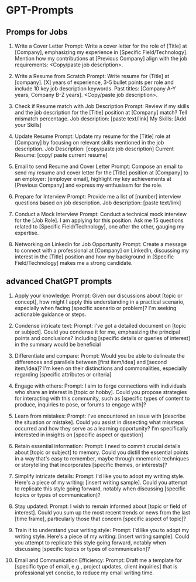 # GPT-Prompts

## Promps for Jobs

1) Write a Cover Letter Prompt: Write a cover letter for the role of [Title] at [Company], emphasizing my experience in [Specific Field/Technology]. Mention how my contributions at [Previous Company] align with the job requirements: <Copy/paste job description>.


2) Write a Resume from Scratch Prompt: Write resume for (Title] at [company]. [X] years of experience, 3-5 bullet points per role and include 10 key job description keywords. Past titles: [Company A-Y years, Company B-Z years]. <Copy/paste job description>.

3) Check if Resume match with Job Description Prompt: Review if my skills and the job description for the [Title] position at [Company] match? Tell mismatch percentage. Job description: [paste text/link] My Skills: [Add your Skills]


4) Update Resume Prompt: Update my resume for the [Title] role at [Company] by focusing on relevant skills mentioned in the job description. Job Description: [copy/paste job description] Current Resume: [copy/ paste current resume]

5) Email to send Resume and Cover Letter Prompt: Compose an email to send my resume and cover letter for the [Title] position at [Company] to an employer: [employer email], highlight my key achievements at [Previous Company] and express my enthusiasm for the role.

6) Prepare for Interview Prompt: Provide me a list of [number] interview questions based on job description. Job description: [paste text/link]

7) Conduct a Mock Interview Prompt: Conduct a technical mock interview for the [Job Role]. I am applying for this position. Ask me 15 questions related to [Specific Field/Technology], one after the other, gauging my expertise.

8) Networking on Linkedin for Job Opportunity Prompt: Create a message to connect with a professional at [Company] on LinkedIn, discussing my interest in the [Title] position and how my background in [Specific Field/Technology] makes me a strong candidate.

## advanced ChatGPT prompts

1. Apply your knowledge:
Prompt: Given our discussions about [topic or concept], how might I apply this understanding in a practical scenario, especially when facing [specific scenario or problem]? I'm seeking actionable guidance or steps.

2. Condense intricate text:
Prompt: I've got a detailed document on [topic or subject]. Could you condense it for me, emphasizing the principal points and conclusions? Including [specific details or queries of interest] in the summary would be beneficial

3. Differentiate and compare:
Prompt: Would you be able to delineate the differences and parallels between [first item/idea] and [second item/idea]? I'm keen on their distinctions and commonalities, especially regarding [specific attributes or criteria]

4. Engage with others:
Prompt: I aim to forge connections with individuals who share an interest in [topic or hobby]. Could you propose strategies for interacting with this community, such as [specific types of content to produce, inquiries to pose, or forums to engage with]?

5. Learn from mistakes:
Prompt: I've encountered an issue with [describe the situation or mistake]. Could you assist in dissecting what missteps occurred and how they serve as a learning opportunity?
I'm specifically interested in insights on [specific aspect or question]

6. Retain essential information:
Prompt: I need to commit crucial details about [topic or subject] to memory. Could you distill the essential points in a way that's easy to remember, maybe through mnemonic techniques or storytelling that incorporates [specific themes, or interests]?

7. Simplify intricate details:
Prompt: I'd like you to adopt my writing style.
Here's a piece of my writing: [insert writing sample]. Could you attempt to replicate this style going forward, notably when discussing [specific topics or types of communication]?

8. Stay updated:
Prompt: I wish to remain informed about [topic or field of interest]. Could you sum up the most recent trends or news from the last [time frame], particularly those that concern [specific aspect of topic]?

9. Train it to understand your writing style:
Prompt: I'd like you to adopt my writing style.
Here's a piece of my writing: [insert writing sample]. Could you attempt to replicate this style going forward, notably when discussing [specific topics or types of communication]?

10. Email and Communication
Efficiency:
Prompt: Draft me a template for [specific type of email, e.g., project updates, client inquiries] that is professional yet concise, to reduce my email writing time.

